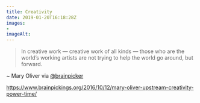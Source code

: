 ```yaml
---
title: Creativity
date: 2019-01-20T16:18:28Z
images: 
- 
imageAlt: 
---
```


> In creative work — creative work of all kinds — those who are the world’s working artists are not trying to help the world go around, but forward.  

~ Mary Oliver via [@brainpicker](https://mobile.twitter.com/brainpicker)  

<https://www.brainpickings.org/2016/10/12/mary-oliver-upstream-creativity-power-time/>
